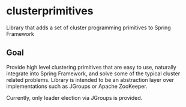 clusterprimitives
=================

Library that adds a set of cluster programming primitives to Spring Framework

## Goal

Provide high level clustering primitives that are easy to use, naturally integrate into Spring Framework, and solve some of the typical cluster related problems. Library is intended to be an abstraction layer over implementations such as JGroups or Apache ZooKeeper.

Currently, only leader election via JGroups is provided.


